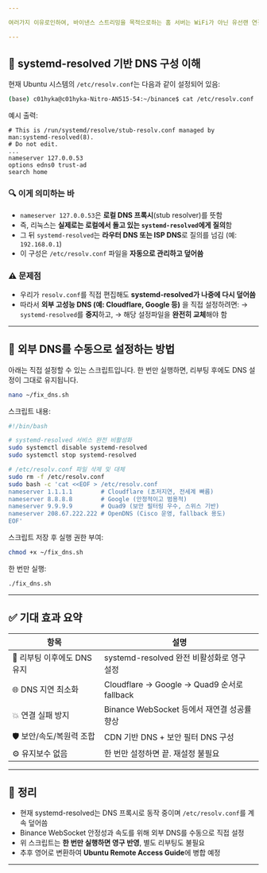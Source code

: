 ```yaml
---

여러가지 이유로인하여, 바이낸스 스트리밍을 목적으로하는 홈 서버는 WiFi가 아닌 유선랜 연결이 필수적이다.

---
```


## 🧠 systemd-resolved 기반 DNS 구성 이해

현재 Ubuntu 시스템의 `/etc/resolv.conf`는 다음과 같이 설정되어 있음:

```bash
(base) c01hyka@c01hyka-Nitro-AN515-54:~/binance$ cat /etc/resolv.conf
```

예시 출력:

```
# This is /run/systemd/resolve/stub-resolv.conf managed by man:systemd-resolved(8).
# Do not edit.
...
nameserver 127.0.0.53
options edns0 trust-ad
search home
```

### 🔍 이게 의미하는 바

* `nameserver 127.0.0.53`은 **로컬 DNS 프록시**(stub resolver)를 뜻함
* 즉, 리눅스는 **실제로는 로컬에서 돌고 있는 `systemd-resolved`에게 질의**함
* 그 뒤 `systemd-resolved`는 **라우터 DNS 또는 ISP DNS**로 질의를 넘김 (예: `192.168.0.1`)
* 이 구성은 `/etc/resolv.conf` 파일을 **자동으로 관리하고 덮어씀**

### ⚠️ 문제점

* 우리가 `resolv.conf`를 직접 편집해도 **systemd-resolved가 나중에 다시 덮어씀**
* 따라서 **외부 고성능 DNS (예: Cloudflare, Google 등)** 을 직접 설정하려면:
  → `systemd-resolved`를 **중지**하고,
  → 해당 설정파일을 **완전히 교체**해야 함

---

## 🔧 외부 DNS를 수동으로 설정하는 방법

아래는 직접 설정할 수 있는 스크립트입니다.
한 번만 실행하면, 리부팅 후에도 DNS 설정이 그대로 유지됩니다.

```bash
nano ~/fix_dns.sh
```

스크립트 내용:

```bash
#!/bin/bash

# systemd-resolved 서비스 완전 비활성화
sudo systemctl disable systemd-resolved
sudo systemctl stop systemd-resolved

# /etc/resolv.conf 파일 삭제 및 대체
sudo rm -f /etc/resolv.conf
sudo bash -c 'cat <<EOF > /etc/resolv.conf
nameserver 1.1.1.1        # Cloudflare (초저지연, 전세계 빠름)
nameserver 8.8.8.8        # Google (안정적이고 범용적)
nameserver 9.9.9.9        # Quad9 (보안 필터링 우수, 스위스 기반)
nameserver 208.67.222.222 # OpenDNS (Cisco 운영, fallback 용도)
EOF'
```

스크립트 저장 후 실행 권한 부여:

```bash
chmod +x ~/fix_dns.sh
```

한 번만 실행:

```bash
./fix_dns.sh
```

---

## ✅ 기대 효과 요약

| 항목                 | 설명                                       |
| ------------------ | ---------------------------------------- |
| 🔁 리부팅 이후에도 DNS 유지 | systemd-resolved 완전 비활성화로 영구 설정          |
| 🌐 DNS 지연 최소화      | Cloudflare → Google → Quad9 순서로 fallback |
| 💥 연결 실패 방지        | Binance WebSocket 등에서 재연결 성공률 향상         |
| 🛡 보안/속도/복원력 조합    | CDN 기반 DNS + 보안 필터 DNS 구성                |
| ⚙️ 유지보수 없음         | 한 번만 설정하면 끝. 재설정 불필요                     |

---

## 📌 정리

* 현재 systemd-resolved는 DNS 프록시로 동작 중이며 `/etc/resolv.conf`를 계속 덮어씀
* Binance WebSocket 안정성과 속도를 위해 외부 DNS를 수동으로 직접 설정
* 위 스크립트는 **한 번만 실행하면 영구 반영**, 별도 리부팅도 불필요
* 추후 영어로 변환하여 **Ubuntu Remote Access Guide**에 병합 예정

---
